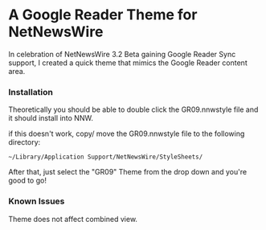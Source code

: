 A Google Reader Theme for NetNewsWire
===================================================

In celebration of NetNewsWire 3.2 Beta gaining Google Reader Sync support, 
I created a quick theme that mimics the Google Reader content area.

### Installation ###

Theoretically you should be able to double click the GR09.nnwstyle file and it should install into NNW. 

if this doesn't work, copy/ move the GR09.nnwstyle file to the following directory:

`~/Library/Application Support/NetNewsWire/StyleSheets/`

After that, just select the "GR09" Theme from the drop down and you're good to go!

### Known Issues ###

Theme does not affect combined view.
